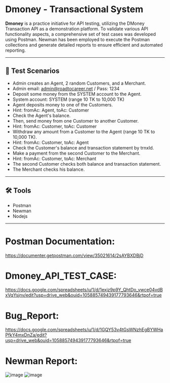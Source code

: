 # Dmoney - Transactional System
**Dmoney** is a practice initiative for API testing, utilizing the DMoney Transaction API as a demonstration platform. To validate various API functionality aspects, a comprehensive set of test cases was developed using Postman. Newman has been employed to execute the Postman collections and generate detailed reports to ensure efficient and automated reporting.


---

## 🚀 Test Scenarios


- Admin creates an Agent, 2 random Customers, and a Merchant.
- Admin email: admin@roadtocareer.net / Pass: 1234
- Deposit some money from the SYSTEM account to the Agent.
- System account: SYSTEM (range 10 TK to 10,000 TK)
- Agent deposits money to one of the Customers.
- Hint: fromAc: Agent, toAc: Customer
- Check the Agent's balance.
- Then, send money from one Customer to another Customer.
- Hint: fromAc: Customer, toAc: Customer
- Withdraw any amount from a Customer to the Agent (range 10 TK to 10,000 TK).
- Hint: fromAc: Customer, toAc: Agent
- Check the Customer's balance and transaction statement by trnxId.
- Make a payment from the second Customer to the Merchant.
- Hint: fromAc: Customer, toAc: Merchant
- The second Customer checks both balance and transaction statement.
- The Merchant checks his balance.

---

## 🛠️ Tools

- Postman
- Newman
- Nodejs
  

---

# Postman Documentation:
https://documenter.getpostman.com/view/35021614/2sAYBXDBjD

# Dmoney_API_TEST_CASE:
https://docs.google.com/spreadsheets/u/1/d/1exjz9p9Y_QhtDo_ywce04vdBxVqYsjnv/edit?usp=drive_web&ouid=105885749439177793646&rtpof=true

# Bug_Report:
https://docs.google.com/spreadsheets/u/1/d/1GQY53v4tGsWNzhEgBYWHaPfkY4mxDnZa/edit?usp=drive_web&ouid=105885749439177793646&rtpof=true

# Newman Report:
![image](https://github.com/user-attachments/assets/daca9d38-df9f-4aaf-add7-4588d0a378fa)
![image](https://github.com/user-attachments/assets/bbd4fb83-aa79-4d19-84a4-2c215140cfd8)












